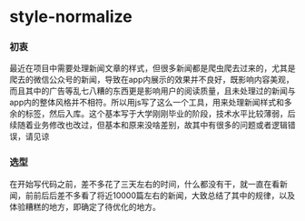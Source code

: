 # style-normalize

### 初衷
最近在项目中需要处理新闻文章的样式，但很多新闻都是爬虫爬去过来的，尤其是爬去的微信公众号的新闻，导致在app内展示的效果并不良好，既影响内容美观，而且其中的广告等乱七八糟的东西更是影响用户的阅读质量，且未处理过的新闻与app内的整体风格并不相符。所以用js写了这么一个工具，用来处理新闻样式和多余的标签，然后入库。这个基本写于大学刚刚毕业的阶段，技术水平比较薄弱，后续随着业务修改也改过，但基本和原来没啥差别，故其中有很多的问题或者逻辑错误，请见谅

### 选型
在开始写代码之前，差不多花了三天左右的时间，什么都没有干，就一直在看新闻，前前后后差不多看了将近10000篇左右的新闻，大致总结了其中的规律，以及体验糟糕的地方，即确定了待优化的地方。
